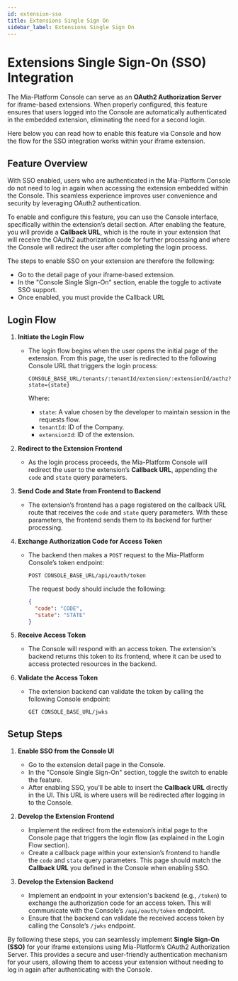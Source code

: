 ```yaml
---
id: extension-sso
title: Extensions Single Sign On
sidebar_label: Extensions Single Sign On
---
```


# Extensions Single Sign-On (SSO) Integration

The Mia-Platform Console can serve as an **OAuth2 Authorization Server** for iframe-based extensions. When properly configured, this feature ensures that users logged into the Console are automatically authenticated in the embedded extension, eliminating the need for a second login.

Here below you can read how to enable this feature via Console and how the flow for the SSO integration works within your iframe extension.

## Feature Overview

With SSO enabled, users who are authenticated in the Mia-Platform Console do not need to log in again when accessing the extension embedded within the Console. This seamless experience improves user convenience and security by leveraging OAuth2 authentication.

To enable and configure this feature, you can use the Console interface, specifically within the extension’s detail section. After enabling the feature, you will provide a **Callback URL**, which is the route in your extension that will receive the OAuth2 authorization code for further processing and where the Console will redirect the user after completing the login process.

The steps to enable SSO on your extension are therefore the following:

- Go to the detail page of your iframe-based extension.
- In the "Console Single Sign-On" section, enable the toggle to activate SSO support.
- Once enabled, you must provide the Callback URL

## Login Flow

1. **Initiate the Login Flow**
   - The login flow begins when the user opens the initial page of the extension. From this page, the user is redirected to the following Console URL that triggers the login process:
   
     ```
     CONSOLE_BASE_URL/tenants/:tenantId/extension/:extensionId/authz?state={state}
     ```
   
     Where:
     - `state`: A value chosen by the developer to maintain session in the requests flow.
     - `tenantId`: ID of the Company.
     - `extensionId`: ID of the extension.

2. **Redirect to the Extension Frontend**
   - As the login process proceeds, the Mia-Platform Console will redirect the user to the extension’s **Callback URL**, appending the `code` and `state` query parameters.

3. **Send Code and State from Frontend to Backend**
   - The extension’s frontend has a page registered on the callback URL route that receives the `code` and `state` query parameters. With these parameters, the frontend sends them to its backend for further processing.

4. **Exchange Authorization Code for Access Token**
   - The backend then makes a `POST` request to the Mia-Platform Console’s token endpoint:
   
     ```
     POST CONSOLE_BASE_URL/api/oauth/token
     ```
   
     The request body should include the following:
   
     ```json
     {
       "code": "CODE",
       "state": "STATE"
     }
     ```

5. **Receive Access Token**
   - The Console will respond with an access token. The extension's backend returns this token to its frontend, where it can be used to access protected resources in the backend.

6. **Validate the Access Token**
   - The extension backend can validate the token by calling the following Console endpoint:
   
     ```
     GET CONSOLE_BASE_URL/jwks
     ```

## Setup Steps

1. **Enable SSO from the Console UI**
   - Go to the extension detail page in the Console.
   - In the "Console Single Sign-On" section, toggle the switch to enable the feature.
   - After enabling SSO, you’ll be able to insert the **Callback URL** directly in the UI. This URL is where users will be redirected after logging in to the Console.

2. **Develop the Extension Frontend**
   - Implement the redirect from the extension’s initial page to the Console page that triggers the login flow (as explained in the Login Flow section).
   - Create a callback page within your extension’s frontend to handle the `code` and `state` query parameters. This page should match the **Callback URL** you defined in the Console when enabling SSO.

3. **Develop the Extension Backend**
   - Implement an endpoint in your extension's backend (e.g., `/token`) to exchange the authorization code for an access token. This will communicate with the Console’s `/api/oauth/token` endpoint.
   - Ensure that the backend can validate the received access token by calling the Console’s `/jwks` endpoint.

By following these steps, you can seamlessly implement **Single Sign-On (SSO)** for your iframe extensions using Mia-Platform’s OAuth2 Authorization Server. This provides a secure and user-friendly authentication mechanism for your users, allowing them to access your extension without needing to log in again after authenticating with the Console.
